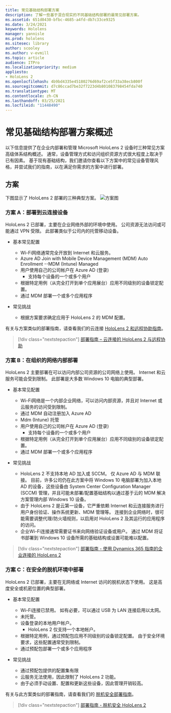 ```yaml
---
title: 常见基础结构部署方案
description: 了解一些基于混合现实的不同基础结构部署的最常见部署方案。
ms.assetid: 651d0430-bfbc-4685-a4fd-db7c33ce9325
ms.date: 3/24/2021
keywords: Hololens
manager: yannisle
ms.prod: hololens
ms.sitesec: library
author: scooley
ms.author: v-evmill
ms.topic: article
audience: ITPro
ms.localizationpriority: medium
appliesto:
- HoloLens 2
ms.openlocfilehash: 4b9bd4335e45180276d69af2ce5f33a38ecb800f
ms.sourcegitcommit: d7c86ccad7be32f7223d4b801083798454fda740
ms.translationtype: MT
ms.contentlocale: zh-CN
ms.lasthandoff: 03/25/2021
ms.locfileid: "11448490"
---
```

# <a name="common-infrastructure-deployment-scenarios-overview"></a>常见基础结构部署方案概述

以下信息提供了在企业内部署和管理 Microsoft HoloLens 2 设备时三种常见方案高级体系结构概述。 通常，设备管理方式和访问组织资源方式很大程度上取决于已有因素。 基于现有基础结构，我们邀请你查看以下方案中的常见设备管理风格，并尝试我们的指南，以在满足你需求的方案中进行部署。

## <a name="scenarios"></a>方案

下图显示了 HoloLens 2 部署的三种典型方案。
![方案图](images/scenarios.jpg)

### <a name="scenario-a-deploy-to-cloud-connect-devices"></a>方案 A：部署到云连接设备

HoloLens 2 已部署，主要在企业网络外部的环境中使用。 公司资源无法访问或可能通过 VPN 受限。 此部署类似于公司内的托管移动设备。
 * 基本常见配置
   * Wi-Fi网络通常完全开放到 Internet 和云服务。
   * Azure AD Join with Mobile Device Management (MDM) Auto Enrollment --MDM (Intune) Managed
   * 用户使用自己的公司帐户在 Azure AD (登录) 
     * 支持每个设备的一个或多个用户
   * 根据特定用例（从完全打开到单个应用展台）应用不同级别的设备锁定配置。
   * 通过 MDM 部署一个或多个应用程序

* 常见挑战
   * 根据方案要求确定应用于 HoloLens 2 的 MDM 配置。

有关与方案类似的部署指南，请查看我们的云连接 [HoloLens 2 和远程协助指南](hololens2-cloud-connected-overview.md)。

> [!div class="nextstepaction"]
> [部署指南 – 云连接的 HoloLens 2 与远程协助](hololens2-cloud-connected-overview.md)

### <a name="scenario-b-deploy-inside-your-organizations-network"></a>方案 B：在组织的网络内部部署

HoloLens 2 主要部署在可以访问内部公司资源的公司网络上使用。 Internet 和云服务可能会受到限制。 此部署是大多数 Windows 10 电脑的典型部署。

 * 基本常见配置
   * Wi-Fi网络是一个内部企业网络，可以访问内部资源，并且对 Internet 或云服务的访问受到限制。
   * 通过 MDM 自动注册加入 Azure AD
   * Mdm (Intune) 托管
   * 用户使用自己的公司帐户在 Azure AD (登录) 
     * 支持每个设备的一个或多个用户
   * 根据特定用例（从完全打开到单个应用展台）应用不同级别的设备锁定配置。
   * 通过 MDM 部署一个或多个应用程序

 * 常见挑战
   * HoloLens 2 不支持本地 AD 加入或 SCCM。 仅 Azure AD 与 MDM 联接。 目前，许多公司仍在此方案中将 Windows 10 电脑部署为加入本地 AD 的设备，这些设备由 System Center Configuration Manager (SCCM) 管理，并且可能未部署/配置基础结构以通过基于云的 MDM 解决方案管理内部 Windows 10 设备。
   * 由于 HoloLens 2 是云第一设备，它严重依赖 Internet 和云连接服务进行用户身份验证、操作系统更新、MDM 管理等。 连接到企业网络时，很可能需要调整代理/防火墙规则，以启用对 HoloLens 2 及其运行的应用程序的访问。
   * 企业Wi-Fi连接通常需要证书来向网络验证设备或用户。 通过 MDM 将证书部署到 Windows 10 设备所需的基础结构或设置可能难以配置。

> [!div class="nextstepaction"]
> [部署指南 - 使用 Dynamics 365 指南的企业连接的 HoloLens 2](hololens2-corp-connected-overview.md)

### <a name="scenario-c-deploy-in-secure-offline-environment"></a>方案 C：在安全的脱机环境中部署

HoloLens 2 已部署，主要在无网络或 Internet 访问的脱机状态下使用。 这是高度安全或机密位置的典型部署。
 * 基本常见配置
   * Wi-Fi连接已禁用。 如有必要，可以通过 USB 为 LAN 连接启用以太网。
   * 未托管。
   * 设备登录的本地用户帐户。
     * HoloLens 2 仅支持一个本地帐户。
   * 根据特定用例，通过预配包应用不同级别的设备锁定配置。 由于安全环境要求，这些配置通常受到限制。
   * 通过预配包部署一个或多个应用程序

 * 常见挑战
   * 通过预配包提供的配置集有限
   * 云服务无法使用，因此限制了 HoloLens 2 功能。
   * 由于必须手动设置、配置和更新这些设备，因此管理开销较高。

有关与此方案类似的部署指南，请查看我们的 [脱机安全部署指南](hololens-common-scenarios-offline-secure.md)。

> [!div class="nextstepaction"]
> [部署指南 - 脱机安全 HoloLens 2](hololens-common-scenarios-offline-secure.md)
